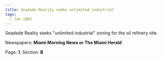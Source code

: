 ```yaml
---  
title: Seadade Reality seeks unlimited industrial  
tags:  
  - Jan 1962  
---  
```

  
Seadade Reality seeks "unlimited industrial" zoning for the oil refinery site.  
  
Newspapers: **Miami Morning News or The Miami Herald**  
  
Page: **1**, Section: **B** 
